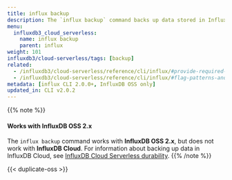 ```yaml
---
title: influx backup
description: The `influx backup` command backs up data stored in InfluxDB.
menu:
  influxdb3_cloud_serverless:
    name: influx backup
    parent: influx
weight: 101
influxdb3/cloud-serverless/tags: [backup]
related:
  - /influxdb3/cloud-serverless/reference/cli/influx/#provide-required-authentication-credentials, influx CLI—Provide required authentication credentials
  - /influxdb3/cloud-serverless/reference/cli/influx/#flag-patterns-and-conventions, influx CLI—Flag patterns and conventions
metadata: [influx CLI 2.0.0+, InfluxDB OSS only]
updated_in: CLI v2.0.2
---
```


{{% note %}}
#### Works with InfluxDB OSS 2.x

The `influx backup` command works with **InfluxDB OSS 2.x**, but does not work with **InfluxDB Cloud**.
For information about backing up data in InfluxDB Cloud, see
[InfluxDB Cloud Serverless durability](/influxdb3/cloud-serverless/reference/internals/durability/).
{{% /note %}}

{{< duplicate-oss >}}
